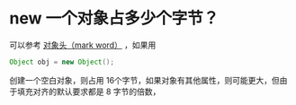 # new 一个对象占多少个字节？

可以参考  [对象头（mark word）](../../JAVA%20技术栈/JVM/对象头（mark%20word）/对象头（mark%20word）.md "对象头（mark word）") ，如果用

```java
Object obj = new Object();
```

创建一个空白对象，则占用 16个字节，如果对象有其他属性，则可能更大，但由于填充对齐的默认要求都是 8 字节的倍数，
